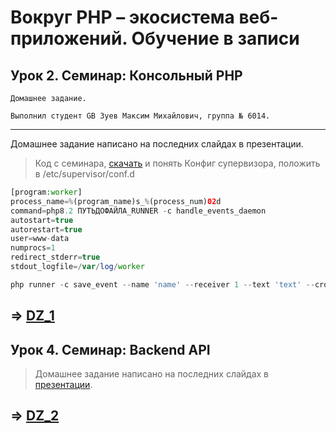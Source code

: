 # Вокруг PHP – экосистема веб-приложений. Обучение в записи
## Урок 2. Семинар: Консольный PHP
```
Домашнее задание.

Выполнил студент GB Зуев Максим Михайлович, группа № 6014.
```
---
Домашнее задание написано на последних слайдах в презентации.

> Код с семинара, [скачать](https://drive.google.com/file/d/1aW53N1R7cxP5OPtgifjrEWn2KkJVDXgU/view?usp=sharing) и понять 
Конфиг супервизора, положить в /etc/supervisor/conf.d
```php
[program:worker]
process_name=%(program_name)s_%(process_num)02d
command=php8.2 ПУТЬДОФАЙЛА_RUNNER -c handle_events_daemon
autostart=true
autorestart=true
user=www-data
numprocs=1
redirect_stderr=true
stdout_logfile=/var/log/worker

php runner -c save_event --name 'name' --receiver 1 --text 'text' --cron '* * * * *' * * * * * php runner -c handle_events
```
=>  [DZ_1](./DZ_1/)
---
## Урок 4. Семинар: Backend API
>Домашнее задание написано на последних слайдах в [презентации](./DZ_2/Презентация%20к%20семинару%202.%20Backend%20API%20-%20student.pdf).

=>  [DZ_2](./DZ_2/)
---






